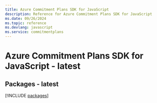 ```yaml
---
title: Azure Commitment Plans SDK for JavaScript
description: Reference for Azure Commitment Plans SDK for JavaScript
ms.date: 09/26/2024
ms.topic: reference
ms.devlang: javascript
ms.service: commitmentplans
---
```

# Azure Commitment Plans SDK for JavaScript - latest
## Packages - latest
[!INCLUDE [packages](commitment-plans-index.md)]